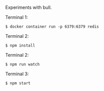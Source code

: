 Experiments with bull.

Terminal 1:
```
$ docker container run -p 6379:6379 redis
```

Terminal 2:
```
$ npm install
```

Terminal 2:
```
$ npm run watch
```

Terminal 3:
```
$ npm start
```
